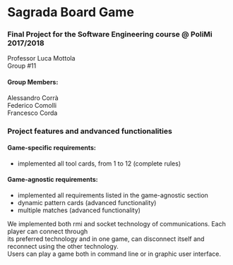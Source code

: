 # Sagrada Board Game  

### Final Project for the Software Engineering course @ PoliMi 2017/2018  
Professor Luca Mottola  
Group #11  

#### Group Members:  
Alessandro Corrà  
Federico Comolli    
Francesco Corda


### Project features and andvanced functionalities

#### Game-specific requirements:  
* implemented all tool cards, from 1 to 12 (complete rules)  

#### Game-agnostic requirements:  
* implemented all requirements listed in the game-agnostic section  
* dynamic pattern cards (advanced functionality)  
* multiple matches (advanced functionality)  

We implemented both rmi and socket technology of communications. Each player can connect through  
its preferred technology and in one game, can disconnect itself and reconnect using the other technology.  
Users can play a game both in command line or in graphic user interface.

